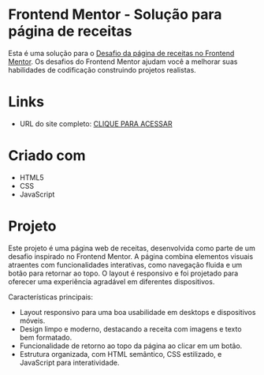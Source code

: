 # Frontend Mentor - Solução para página de receitas

Esta é uma solução para o [Desafio da página de receitas no Frontend Mentor](https://www.frontendmentor.io/challenges/recipe-page-KiTsR8QQKm). Os desafios do Frontend Mentor ajudam você a melhorar suas habilidades de codificação construindo projetos realistas.

# Links

- URL do site completo: [CLIQUE PARA ACESSAR](https://your-live-site-url.com)

# Criado com

- HTML5
- CSS
- JavaScript

# Projeto

Este projeto é uma página web de receitas, desenvolvida como parte de um desafio inspirado no Frontend Mentor. A página combina elementos visuais atraentes com funcionalidades interativas, como navegação fluida e um botão para retornar ao topo. O layout é responsivo e foi projetado para oferecer uma experiência agradável em diferentes dispositivos.

Características principais:

* Layout responsivo para uma boa usabilidade em desktops e dispositivos móveis.
* Design limpo e moderno, destacando a receita com imagens e texto bem formatado.
* Funcionalidade de retorno ao topo da página ao clicar em um botão.
* Estrutura organizada, com HTML semântico, CSS estilizado, e JavaScript para interatividade.

